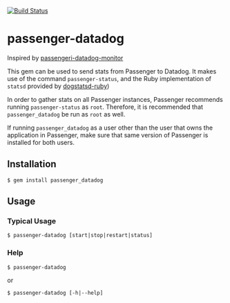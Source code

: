 [![Build Status](https://travis-ci.org/manheim/passenger-datadog.svg?branch=master)](https://travis-ci.org/manheim/passenger-datadog)
# passenger-datadog

Inspired by [passengeri-datadog-monitor](https://github.com/Sjeanpierre/passenger-datadog-monitor)

This gem can be used to send stats from Passenger to Datadog. It makes use of
the command `passenger-status`, and the Ruby implementation of `statsd`
provided by [dogstatsd-ruby](https://github.com/DataDog/dogstatsd-ruby))

In order to gather stats on all Passenger instances, Passenger recommends
running `passenger-status` as `root`. Therefore, it is recommended that
`passenger_datadog` be run as `root` as well.

If running `passenger_datadog` as a user other than the user that owns the application
in Passenger, make sure that same version of Passenger is installed for both users.

## Installation
```
$ gem install passenger_datadog
```

## Usage

### Typical Usage
```
$ passenger-datadog [start|stop|restart|status]
```

### Help
```
$ passenger-datadog
```
or
```
$ passenger-datadog [-h|--help]
```
